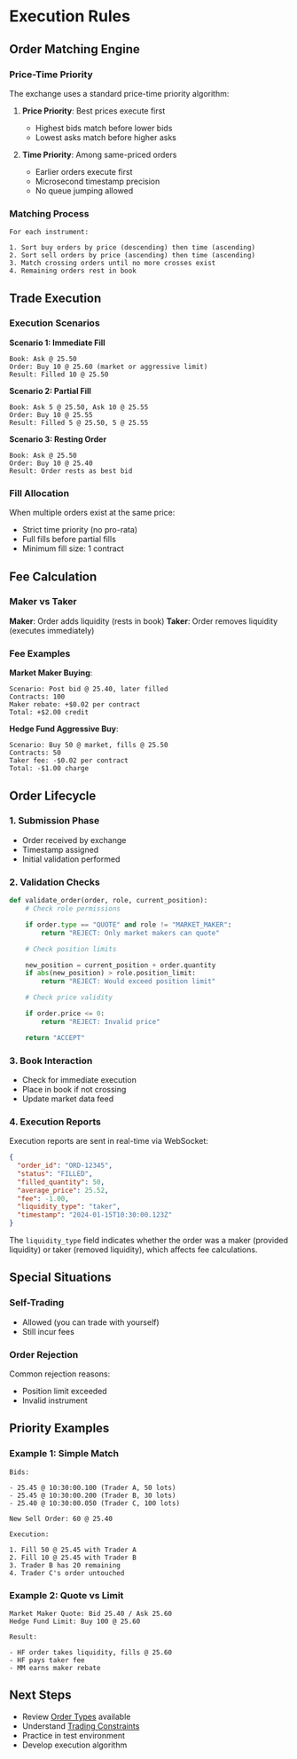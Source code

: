 # Execution Rules

## Order Matching Engine

### Price-Time Priority

The exchange uses a standard price-time priority algorithm:


1. **Price Priority**: Best prices execute first

   - Highest bids match before lower bids
   - Lowest asks match before higher asks

2. **Time Priority**: Among same-priced orders

   - Earlier orders execute first
   - Microsecond timestamp precision
   - No queue jumping allowed

### Matching Process

```
For each instrument:

1. Sort buy orders by price (descending) then time (ascending)
2. Sort sell orders by price (ascending) then time (ascending)
3. Match crossing orders until no more crosses exist
4. Remaining orders rest in book
```

## Trade Execution

### Execution Scenarios

**Scenario 1: Immediate Fill**
```
Book: Ask @ 25.50
Order: Buy 10 @ 25.60 (market or aggressive limit)
Result: Filled 10 @ 25.50
```

**Scenario 2: Partial Fill**
```
Book: Ask 5 @ 25.50, Ask 10 @ 25.55
Order: Buy 10 @ 25.55
Result: Filled 5 @ 25.50, 5 @ 25.55
```

**Scenario 3: Resting Order**
```
Book: Ask @ 25.50
Order: Buy 10 @ 25.40
Result: Order rests as best bid
```

### Fill Allocation

When multiple orders exist at the same price:

- Strict time priority (no pro-rata)
- Full fills before partial fills
- Minimum fill size: 1 contract

## Fee Calculation

### Maker vs Taker

**Maker**: Order adds liquidity (rests in book)
**Taker**: Order removes liquidity (executes immediately)

### Fee Examples

**Market Maker Buying**:
```
Scenario: Post bid @ 25.40, later filled
Contracts: 100
Maker rebate: +$0.02 per contract
Total: +$2.00 credit
```

**Hedge Fund Aggressive Buy**:
```
Scenario: Buy 50 @ market, fills @ 25.50
Contracts: 50
Taker fee: -$0.02 per contract
Total: -$1.00 charge
```

## Order Lifecycle

### 1. Submission Phase

- Order received by exchange
- Timestamp assigned
- Initial validation performed

### 2. Validation Checks

```python
def validate_order(order, role, current_position):
    # Check role permissions

    if order.type == "QUOTE" and role != "MARKET_MAKER":
        return "REJECT: Only market makers can quote"

    # Check position limits

    new_position = current_position + order.quantity
    if abs(new_position) > role.position_limit:
        return "REJECT: Would exceed position limit"

    # Check price validity

    if order.price <= 0:
        return "REJECT: Invalid price"

    return "ACCEPT"
```

### 3. Book Interaction

- Check for immediate execution
- Place in book if not crossing
- Update market data feed

### 4. Execution Reports

Execution reports are sent in real-time via WebSocket:

```json
{
  "order_id": "ORD-12345",
  "status": "FILLED",
  "filled_quantity": 50,
  "average_price": 25.52,
  "fee": -1.00,
  "liquidity_type": "taker",
  "timestamp": "2024-01-15T10:30:00.123Z"
}
```

The `liquidity_type` field indicates whether the order was a maker (provided liquidity) or taker (removed liquidity), which affects fee calculations.

## Special Situations

### Self-Trading

- Allowed (you can trade with yourself)
- Still incur fees

### Order Rejection

Common rejection reasons:

- Position limit exceeded
- Invalid instrument

## Priority Examples

### Example 1: Simple Match

```
Bids:

- 25.45 @ 10:30:00.100 (Trader A, 50 lots)
- 25.45 @ 10:30:00.200 (Trader B, 30 lots)
- 25.40 @ 10:30:00.050 (Trader C, 100 lots)

New Sell Order: 60 @ 25.40

Execution:

1. Fill 50 @ 25.45 with Trader A
2. Fill 10 @ 25.45 with Trader B
3. Trader B has 20 remaining
4. Trader C's order untouched
```

### Example 2: Quote vs Limit

```
Market Maker Quote: Bid 25.40 / Ask 25.60
Hedge Fund Limit: Buy 100 @ 25.60

Result:

- HF order takes liquidity, fills @ 25.60
- HF pays taker fee
- MM earns maker rebate
```

## Next Steps

- Review [Order Types](order-types.md) available
- Understand [Trading Constraints](constraints.md)
- Practice in test environment
- Develop execution algorithm
